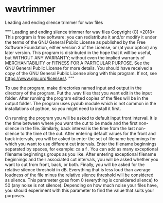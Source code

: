 # wavtrimmer
Leading and ending silence trimmer for wav files

"""
    Leading and ending silence trimmer for wav files 
    Copyright (C) <2018>  <Boris Stupovski>
    This program is free software: you can redistribute it and/or modify
    it under the terms of the GNU General Public License as published by
    the Free Software Foundation, either version 3 of the License, or
    (at your option) any later version.
    This program is distributed in the hope that it will be useful,
    but WITHOUT ANY WARRANTY; without even the implied warranty of
    MERCHANTABILITY or FITNESS FOR A PARTICULAR PURPOSE.  See the
    GNU General Public License for more details.
    You should have received a copy of the GNU General Public License
    along with this program.  If not, see <https://www.gnu.org/licenses/>.
"""

To use the program, make directories named input and output in the directory of the program. 
Put the .wav files that you want edit in the input folder. After running the program edited 
copies of the files will be in the output folder. The program uses pydub module which is not 
common in the installations of python, so you might need to install it first.

On running the program you will be asked to default input front interval. It is the time 
between where you want the cut to be made and the first non-silence in the file. Similarly, 
back interval is the time from the last non-silence to the time of the cut. After entering
default values for the front and back intervals, you will be asked to enter the set of 
filename beginnings for which you want to use different cut intervals. Enter the filename
beginnings separated by spaces, for example: ca a f <enter>. You can add as many exceptional 
filename beginnings groups as you like. After entering exceptional filename beginnings and 
their associated cut intervals, you will be asked whether you want to cut from front, back, 
or both. Finally, you will be asked for the relative silence threshold in dB. Everything 
that is less loud than average loudness of the file minus the relative silence threshold
will be considered as silence. This parameter goes from 0 (everything is considered silence) 
to 50 (any noise is not silence). Depending on how much noise your files have, you should 
experiment with this parameter to find the value that suits your purposes.
